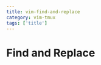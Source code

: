 ```yaml
---
title: vim-find-and-replace
category: vim-tmux
tags: ['title']
---
```


Find and Replace
================
